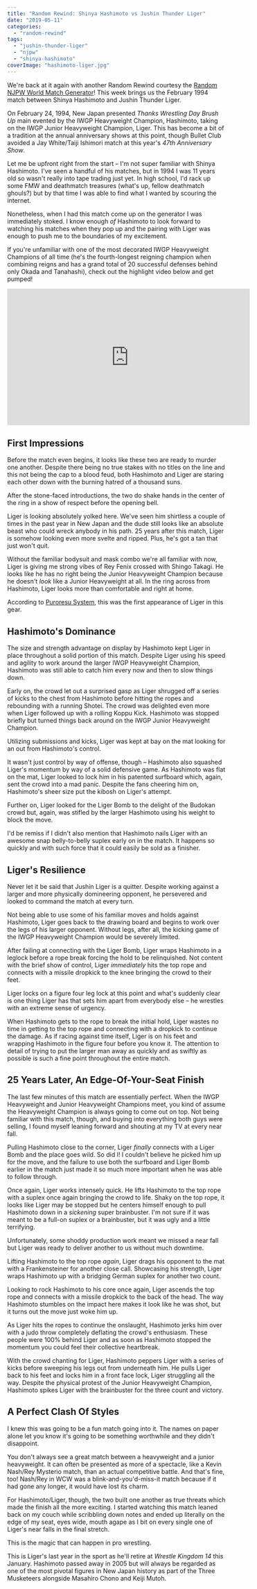 ```yaml
---
title: "Random Rewind: Shinya Hashimoto vs Jushin Thunder Liger"
date: "2019-05-11"
categories: 
  - "random-rewind"
tags: 
  - "jushin-thunder-liger"
  - "njpw"
  - "shinya-hashimoto"
coverImage: "hashimoto-liger.jpg"
---
```



We're back at it again with another Random Rewind courtesy the [Random NJPW World Match Generator](http://whatnjpwmatchshouldiwatch.surge.sh/)! This week brings us the February 1994 match between Shinya Hashimoto and Jushin Thunder Liger.

On February 24, 1994, New Japan presented _Thanks Wrestling Day Brush Up_ main evented by the IWGP Heavyweight Champion, Hashimoto, taking on the IWGP Junior Heavyweight Champion, Liger. This has become a bit of a tradition at the annual anniversary shows at this point, though Bullet Club avoided a Jay White/Taiji Ishimori match at this year's _47th Anniversary Show_.

Let me be upfront right from the start – I'm not super familiar with Shinya Hashimoto. I've seen a handful of his matches, but in 1994 I was 11 years old so wasn't really into tape trading just yet. In high school, I'd rack up some FMW and deathmatch treasures (what's up, fellow deathmatch ghouls?) but by that time I was able to find what I wanted by scouring the internet.

Nonetheless, when I had this match come up on the generator I was immediately stoked. I know enough _of_ Hashimoto to look forward to watching his matches when they pop up and the pairing with Liger was enough to push me to the boundaries of my excitement.

If you're unfamiliar with one of the most decorated IWGP Heavyweight Champions of all time (he's the fourth-longest reigning champion when combining reigns and has a grand total of 20 successful defenses behind only Okada and Tanahashi), check out the highlight video below and get pumped!

<iframe width="560" height="315" src="https://www.youtube.com/embed/r_a6CcNexdA" title="YouTube video player" frameborder="0" allow="accelerometer; autoplay; clipboard-write; encrypted-media; gyroscope; picture-in-picture; web-share" allowfullscreen></iframe>

## First Impressions

Before the match even begins, it looks like these two are ready to murder one another. Despite there being no true stakes with no titles on the line and this not being the cap to a blood feud, both Hashimoto and Liger are staring each other down with the burning hatred of a thousand suns.

After the stone-faced introductions, the two do shake hands in the center of the ring in a show of respect before the opening bell.

Liger is looking absolutely yolked here. We've seen him shirtless a couple of times in the past year in New Japan and the dude still looks like an absolute beast who could wreck anybody in his path. 25 years after this match, Liger is somehow looking even more svelte and ripped. Plus, he's got a tan that just won't quit.

Without the familiar bodysuit and mask combo we're all familiar with now, Liger is giving me strong vibes of Rey Fenix crossed with Shingo Takagi. He looks like he has no right being the Junior Heavyweight Champion because he doesn't _look_ like a Junior Heavyweight at all. In the ring across from Hashimoto, Liger looks more than comfortable and right at home.

According to [Puroresu System](https://puroresusystem.fandom.com/wiki/Jushin_Thunder_Liger), this was the first appearance of Liger in this gear.

## Hashimoto's Dominance

The size and strength advantage on display by Hashimoto kept Liger in place throughout a solid portion of this match. Despite Liger using his speed and agility to work around the larger IWGP Heavyweight Champion, Hashimoto was still able to catch him every now and then to slow things down.

Early on, the crowd let out a surprised gasp as Liger shrugged off a series of kicks to the chest from Hashimoto before hitting the ropes and rebounding with a running Shotei. The crowd was delighted even more when Liger followed up with a rolling Koppu Kick. Hashimoto was stopped briefly but turned things back around on the IWGP Junior Heavyweight Champion.

Utilizing submissions and kicks, Liger was kept at bay on the mat looking for an out from Hashimoto's control.

It wasn't just control by way of offense, though – Hashimoto also squashed Liger's momentum by way of a solid defensive game. As Hashimoto was flat on the mat, Liger looked to lock him in his patented surfboard which, again, sent the crowd into a mad panic. Despite the fans cheering him on, Hashimoto's sheer size put the kibosh on Liger's attempt.

Further on, Liger looked for the Liger Bomb to the delight of the Budokan crowd but, again, was stifled by the larger Hashimoto using his weight to block the move.

I'd be remiss if I didn't also mention that Hashimoto nails Liger with an awesome snap belly-to-belly suplex early on in the match. It happens so quickly and with such force that it could easily be sold as a finisher.

## Liger's Resilience

Never let it be said that Jushin Liger is a quitter. Despite working against a larger and more physically domineering opponent, he persevered and looked to command the match at every turn.

Not being able to use some of his familiar moves and holds against Hashimoto, Liger goes back to the drawing board and begins to work over the legs of his larger opponent. Without legs, after all, the kicking game of the IWGP Heavyweight Champion would be severely limited.

After failing at connecting with the Liger Bomb, Liger wraps Hashimoto in a leglock before a rope break forcing the hold to be relinquished. Not content with the brief show of control, Liger _immediately_ hits the top rope and connects with a missile dropkick to the knee bringing the crowd to their feet.

Liger locks on a figure four leg lock at this point and what's suddenly clear is one thing Liger has that sets him apart from everybody else – he wrestles with an extreme sense of urgency.

When Hashimoto gets to the rope to break the initial hold, Liger wastes no time in getting to the top rope and connecting with a dropkick to continue the damage. As if racing against time itself, Liger is on his feet and wrapping Hashimoto in the figure four before you know it. The attention to detail of trying to put the larger man away as quickly and as swiftly as possible is such a fine point throughout the entire match.

## 25 Years Later, An Edge-Of-Your-Seat Finish

The last few minutes of this match are essentially perfect. When the IWGP Heavyweight and Junior Heavyweight Champions meet, you kind of assume the Heavyweight Champion is always going to come out on top. Not being familiar with this match, though, and buying into everything both guys were selling, I found myself leaning forward and shouting at my TV at every near fall.

Pulling Hashimoto close to the corner, Liger _finally_ connects with a Liger Bomb and the place goes wild. So did I! I couldn't believe he picked him up for the move, and the failure to use both the surfboard and Liger Bomb earlier in the match just made it so much more important when he was able to follow through.

Once again, Liger works intensely quick. He lifts Hashimoto to the top rope with a suplex once again bringing the crowd to life. Shaky on the top rope, it looks like Liger may be stopped but he centers himself enough to pull Hashimoto down in a _sickening_ super brainbuster. I'm not sure if it was meant to be a full-on suplex or a brainbuster, but it was ugly and a little terrifying.

Unfortunately, some shoddy production work meant we missed a near fall but Liger was ready to deliver another to us without much downtime.

Lifting Hashimoto to the top rope _again_, Liger drags his opponent to the mat with a Frankensteiner for another close call. Showcasing his strength, Liger wraps Hashimoto up with a bridging German suplex for another two count.

Looking to rock Hashimoto to his core once again, Liger ascends the top rope and connects with a missile dropkick to the back of the head. The way Hashimoto stumbles on the impact here makes it look like he was shot, but it turns out the move just woke him up.

As Liger hits the ropes to continue the onslaught, Hashimoto jerks him over with a judo throw completely deflating the crowd's enthusiasm. These people were 100% behind Liger and as soon as Hashimoto stopped the momentum you could feel their collective heartbreak.

With the crowd chanting for Liger, Hashimoto peppers Liger with a series of kicks before sweeping his legs out from underneath him. He pulls Liger back to his feet and locks him in a front face lock, Liger struggling all the way. Despite the physical protest of the Junior Heavyweight Champion, Hashimoto spikes Liger with the brainbuster for the three count and victory.

## A Perfect Clash Of Styles

I knew this was going to be a fun match going into it. The names on paper alone let you know it's going to be something worthwhile and they didn't disappoint.

You don't always see a great match between a heavyweight and a junior heavyweight. It can often be presented as more of a spectacle, like a Kevin Nash/Rey Mysterio match, than an actual competitive battle. And that's fine, too! Nash/Rey in WCW was a blink-and-you'd-miss-it match because if it had gone any longer, it would have lost its charm.

For Hashimoto/Liger, though, the two built one another as true threats which made the finish all the more exciting. I started watching this match leaned back on my couch while scribbling down notes and ended up literally on the edge of my seat, eyes wide, mouth agape as I bit on every single one of Liger's near falls in the final stretch.

This is the magic that can happen in pro wrestling.

This is Liger's last year in the sport as he'll retire at _Wrestle Kingdom 14_ this January. Hashimoto passed away in 2005 but will always be regarded as one of the most pivotal figures in New Japan history as part of the Three Musketeers alongside Masahiro Chono and Keiji Mutoh.